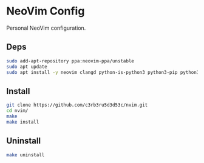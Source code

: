 # NeoVim Config

Personal NeoVim configuration.

## Deps

```bash
sudo add-apt-repository ppa:neovim-ppa/unstable
sudo apt update
sudo apt install -y neovim clangd python-is-python3 python3-pip python3-venv npm
```

## Install

```bash
git clone https://github.com/c3rb3ru5d3d53c/nvim.git
cd nvim/
make
make install
```

## Uninstall
```bash
make uninstall
```

